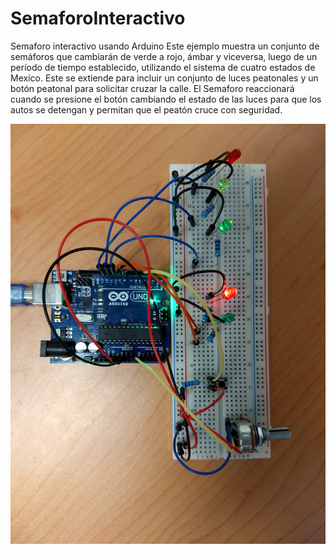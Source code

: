 # SemaforoInteractivo
Semaforo interactivo usando Arduino
Este ejemplo muestra un conjunto de semáforos que cambiarán de verde a rojo, ámbar y viceversa, 
luego de un período de tiempo establecido, utilizando el sistema de cuatro estados de Mexico.
Este se extiende para incluir un conjunto de luces peatonales y un botón peatonal para solicitar 
cruzar la calle. El Semaforo reaccionará cuando se presione el botón cambiando el estado de las 
luces para que los autos se detengan y permitan que el peatón cruce con seguridad.  

![Imagen Arduino](ImagenArduino.jpg "Esquema")

